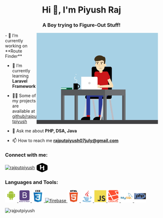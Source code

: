 <h1 align="center">Hi 👋, I'm Piyush Raj</h1>
<h3 align="center">A Boy trying to Figure-Out Stuff!</h3>
<img align="right" alt="Coding" width="400" src="QDyD.gif">
- 🔭 I’m currently working on **Route Finder**

- 🌱 I’m currently learning **Laravel Framework**

- 👨‍💻 Some of my projects are available at [github/rajputpiyush](https://github.com/rajputpiyush/)

- 💬 Ask me about **PHP, DSA, Java**

- 📫 How to reach me **rajputpiyush07july@gmail.com**

<h3 align="left">Connect with me:</h3>
<p align="left">

<a href="https://www.codechef.com/users/rajputpiyush" target="blank"><img align="center" src="https://cdn.jsdelivr.net/npm/simple-icons@3.1.0/icons/codechef.svg" alt="rajputpiyush" height="30" width="40" /></a>
<a href="https://www.hackerrank.com/@rajputpiyush07j1" target="blank"><img align="center" src="hackerrank-svgrepo-com.svg" alt="@rajputpiyush07j1" height="30" width="40" /></a>
</p>

<h3 align="left">Languages and Tools:</h3>
<p align="left"> <a href="https://developer.android.com" target="_blank"> <img src="https://raw.githubusercontent.com/devicons/devicon/master/icons/android/android-original-wordmark.svg" alt="android" width="40" height="40"/> </a> <a href="https://getbootstrap.com" target="_blank"> <img src="https://raw.githubusercontent.com/devicons/devicon/master/icons/bootstrap/bootstrap-plain-wordmark.svg" alt="bootstrap" width="40" height="40"/> </a> <a href="https://www.w3schools.com/css/" target="_blank"> <img src="https://raw.githubusercontent.com/devicons/devicon/master/icons/css3/css3-original-wordmark.svg" alt="css3" width="40" height="40"/> </a> <a href="https://firebase.google.com/" target="_blank"> <img src="https://www.vectorlogo.zone/logos/firebase/firebase-icon.svg" alt="firebase" width="40" height="40"/> </a> <a href="https://www.w3.org/html/" target="_blank"> <img src="https://raw.githubusercontent.com/devicons/devicon/master/icons/html5/html5-original-wordmark.svg" alt="html5" width="40" height="40"/> </a> <a href="https://www.java.com" target="_blank"> <img src="https://raw.githubusercontent.com/devicons/devicon/master/icons/java/java-original.svg" alt="java" width="40" height="40"/> </a> <a href="https://developer.mozilla.org/en-US/docs/Web/JavaScript" target="_blank"> <img src="https://raw.githubusercontent.com/devicons/devicon/master/icons/javascript/javascript-original.svg" alt="javascript" width="40" height="40"/> </a> <a href="https://laravel.com/" target="_blank"> <img src="https://raw.githubusercontent.com/devicons/devicon/master/icons/laravel/laravel-plain-wordmark.svg" alt="laravel" width="40" height="40"/> </a> <a href="https://www.mysql.com/" target="_blank"> <img src="https://raw.githubusercontent.com/devicons/devicon/master/icons/mysql/mysql-original-wordmark.svg" alt="mysql" width="40" height="40"/> </a> <a href="https://www.php.net" target="_blank"> <img src="https://raw.githubusercontent.com/devicons/devicon/master/icons/php/php-original.svg" alt="php" width="40" height="40"/> </a> </p>

<p><img align="center" src="https://github-readme-stats.vercel.app/api/top-langs?username=rajputpiyush&show_icons=true&locale=en&layout=compact" alt="rajputpiyush" /></p>

